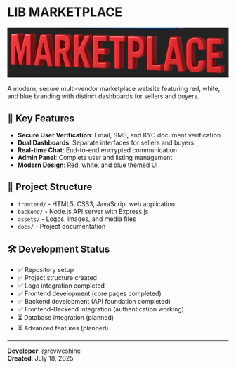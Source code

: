 # LIB MARKETPLACE

![LIB MARKETPLACE Logo](assets/logos/libmarketplace-black.png)

A modern, secure multi-vendor marketplace website featuring red, white, and blue branding with distinct dashboards for sellers and buyers.

## 🚀 Key Features

- **Secure User Verification**: Email, SMS, and KYC document verification
- **Dual Dashboards**: Separate interfaces for sellers and buyers
- **Real-time Chat**: End-to-end encrypted communication
- **Admin Panel**: Complete user and listing management
- **Modern Design**: Red, white, and blue themed UI

## 📁 Project Structure

- `frontend/` - HTML5, CSS3, JavaScript web application
- `backend/` - Node.js API server with Express.js
- `assets/` - Logos, images, and media files
- `docs/` - Project documentation

## 🛠️ Development Status

- ✅ Repository setup
- ✅ Project structure created
- ✅ Logo integration completed  
- ✅ Frontend development (core pages completed)
- ✅ Backend development (API foundation completed)
- ✅ Frontend-Backend integration (authentication working)
- ⏳ Database integration (planned)
- ⏳ Advanced features (planned)

---

**Developer**: @reviveshine  
**Created**: July 18, 2025
